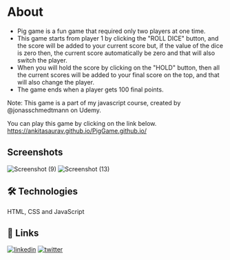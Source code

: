 # About

- Pig game is a fun game that required only two players at one time. 
- This game starts from player 1 by clicking the "ROLL DICE" button, and the score will be added to your current score but, if the value of the dice is zero then, the current   score automatically be zero and that will also switch the player. 
- When you will hold the score by clicking on the "HOLD" button, then all the current scores will be added to your final score on the top, and that will also change the player.
- The game ends when a player gets 100 final points.

Note: This game is a part of my javascript course, created by @jonasschmedtmann on Udemy.

You can play this game by clicking on the link below.
https://ankitasaurav.github.io/PigGame.github.io/

## Screenshots

![Screenshot (9)](https://user-images.githubusercontent.com/87561020/131494528-d831cdbf-0888-4906-afd9-8170db9354cc.png)
![Screenshot (13)](https://user-images.githubusercontent.com/87561020/131494553-05bd6aa6-6525-4207-9c61-c55b81842f24.png)

## 🛠 Technologies
HTML, CSS and JavaScript 

## 🔗 Links
[![linkedin](https://img.shields.io/badge/linkedin-0A66C2?style=for-the-badge&logo=linkedin&logoColor=white)](https://www.linkedin.com/in/ankita-saurav/?originalSubdomain=in)
[![twitter](https://img.shields.io/badge/twitter-1DA1F2?style=for-the-badge&logo=twitter&logoColor=white)](https://twitter.com/sauravankita)
